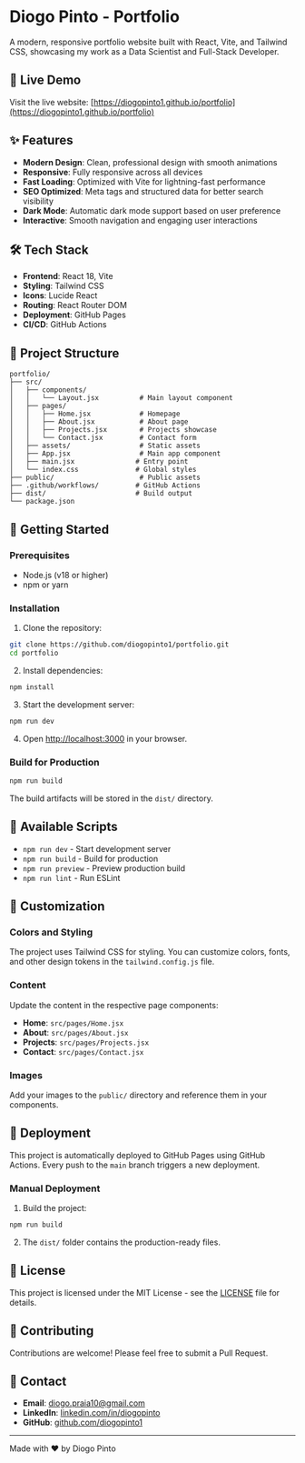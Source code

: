# Diogo Pinto - Portfolio

A modern, responsive portfolio website built with React, Vite, and Tailwind CSS, showcasing my work as a Data Scientist and Full-Stack Developer.

## 🚀 Live Demo

Visit the live website: [https://diogopinto1.github.io/portfolio](https://diogopinto1.github.io/portfolio)

## ✨ Features

- **Modern Design**: Clean, professional design with smooth animations
- **Responsive**: Fully responsive across all devices
- **Fast Loading**: Optimized with Vite for lightning-fast performance
- **SEO Optimized**: Meta tags and structured data for better search visibility
- **Dark Mode**: Automatic dark mode support based on user preference
- **Interactive**: Smooth navigation and engaging user interactions

## 🛠️ Tech Stack

- **Frontend**: React 18, Vite
- **Styling**: Tailwind CSS
- **Icons**: Lucide React
- **Routing**: React Router DOM
- **Deployment**: GitHub Pages
- **CI/CD**: GitHub Actions

## 📁 Project Structure

```
portfolio/
├── src/
│   ├── components/
│   │   └── Layout.jsx          # Main layout component
│   ├── pages/
│   │   ├── Home.jsx            # Homepage
│   │   ├── About.jsx           # About page
│   │   ├── Projects.jsx        # Projects showcase
│   │   └── Contact.jsx         # Contact form
│   ├── assets/                 # Static assets
│   ├── App.jsx                 # Main app component
│   ├── main.jsx               # Entry point
│   └── index.css              # Global styles
├── public/                     # Public assets
├── .github/workflows/         # GitHub Actions
├── dist/                      # Build output
└── package.json
```

## 🚀 Getting Started

### Prerequisites

- Node.js (v18 or higher)
- npm or yarn

### Installation

1. Clone the repository:
```bash
git clone https://github.com/diogopinto1/portfolio.git
cd portfolio
```

2. Install dependencies:
```bash
npm install
```

3. Start the development server:
```bash
npm run dev
```

4. Open [http://localhost:3000](http://localhost:3000) in your browser.

### Build for Production

```bash
npm run build
```

The build artifacts will be stored in the `dist/` directory.

## 📝 Available Scripts

- `npm run dev` - Start development server
- `npm run build` - Build for production
- `npm run preview` - Preview production build
- `npm run lint` - Run ESLint

## 🎨 Customization

### Colors and Styling

The project uses Tailwind CSS for styling. You can customize colors, fonts, and other design tokens in the `tailwind.config.js` file.

### Content

Update the content in the respective page components:
- **Home**: `src/pages/Home.jsx`
- **About**: `src/pages/About.jsx`
- **Projects**: `src/pages/Projects.jsx`
- **Contact**: `src/pages/Contact.jsx`

### Images

Add your images to the `public/` directory and reference them in your components.

## 🚀 Deployment

This project is automatically deployed to GitHub Pages using GitHub Actions. Every push to the `main` branch triggers a new deployment.

### Manual Deployment

1. Build the project:
```bash
npm run build
```

2. The `dist/` folder contains the production-ready files.

## 📄 License

This project is licensed under the MIT License - see the [LICENSE](LICENSE) file for details.

## 🤝 Contributing

Contributions are welcome! Please feel free to submit a Pull Request.

## 📧 Contact

- **Email**: diogo.praia10@gmail.com
- **LinkedIn**: [linkedin.com/in/diogopinto](https://linkedin.com/in/diogopinto)
- **GitHub**: [github.com/diogopinto1](https://github.com/diogopinto1)

---

Made with ❤️ by Diogo Pinto


